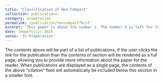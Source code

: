 ```yaml
---
title: "Classification of Non-Compact"
collection: publications
category: preperation
permalink: /publication/noncompactfbcsf
excerpt: 'This paper is about the number 2. The number 3 is left for future work.'
date: (Hopefully) 2025
venue: 'In Preperation'
---
```


The contents above will be part of a list of publications, if the user clicks the link for the publication than the contents of section will be rendered as a full page, allowing you to provide more information about the paper for the reader. When publications are displayed as a single page, the contents of the above "citation" field will automatically be included below this section in a smaller font.
